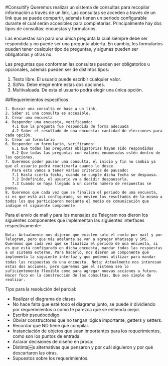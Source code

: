 #Consultify
Queremos realizar un sistema de consultas para recopilar información a través de un link.
Las consultas se acceden a través de un link que se puede compartir, además tienen un periodo configurable durante el cual serán accesibles para completarlas.
Principalmente hay dos tipos de consultas: encuestas y formularios.

Las encuestas son para una única pregunta la cual siempre debe ser respondida y no puede ser una pregunta abierta. En cambio, los formularios pueden tener cualquier tipo de preguntas, y algunas pueden ser obligatorias y otras no.

Las preguntas que conforman las consultas pueden ser obligatorios u opcionales, además pueden ser de distintos tipos:
1. Texto libre. El usuario puede escribir cualquier valor. 
2. Si/No. Debe elegir entre estas dos opciones.
3. Multivaluada. De esta el usuario podrá elegir una única opción.

##Requerimientos específicos
```
1. Buscar una consulta en base a un link.
2. Saber si una consulta es accesible.
3. Crear una encuesta
4. Responder una encuesta, verificando:
   4.1 Que la pregunta fue respondida de forma adecuada
   4.2 Saber el resultado de una encuesta: cantidad de elecciones para cada opción.
5. Crear un formulario
6. Responder un formulario, verificando:
   6.1 Que todas las preguntas obligatorias hayan sido respondidas
   6.2 Que todas las preguntas con valores enumerados estén dentro de las opciones.
7. Queremos poder pausar una consulta, el inicio y fin no cambia ya que el usuario podrá reactivarla cuando lo desee. 
   Para esto vamos a tener varios criterios de pausado:
   7.1 Hasta cierta fecha, cuando se cumple dicha fecha se despausa.
   7.2 Indefinido, el usuario va a decidir despausarla.
   7.3 Cuando se haya llegado a un cierto número de respuestas se pausa.
8. Queremos que cada vez que se finaliza el periodo de una encuesta, si es que está así configurado, se envíen los resultados de la misma a todos los que participaron mediante el medio de comunicación que indique el siguiente componente.
```
Para el envío de mail y para los mensajes de Telegram nos dieron los siguientes componentes que implementan las siguientes interfaces respectivamente:

`Nota: Actualmente nos dijeron que existen solo el envío por mail y por Telegram, pero que más adelante se van a agregar Whatsapp y SMS.
Queremos que cada vez que se finaliza el periodo de una encuesta, si es que está configurado en dicha encuesta, mandar todas las respuestas a un sistema externo. Para hacerlo, nos dieron un componente que implementa la siguiente interfaz y que podemos utilizar para mandar todas las respuestas de una encuesta.
`
`Nota: Actualmente nos interesan estas dos acciones, pero queremos que el sistema sea lo suficientemente flexible como para agregar nuevas acciones a futuro.
Hacer foco en la construcción de las consultas. Que sea simple de realizar.`

Tips para la resolución del parcial:
- Realizar el diagrama de clases
- No hace falta que esté todo el diagrama junto, se puede ir dividiendo por requerimientos o como te parezca que se entienda mejor.
- Escribir pseudocódigo
- Obviar constructores que no tengan lógica importante, getters y setters.
- Recordar que NO tiene que compilar.
- Instanciación de objetos que sean importantes para los requerimientos, como son los puntos de entrada.
- Aclarar decisiones de diseño en prosa:
- Distinta￼s alternativas que pensaron y por cuál siguieron y por qué descartaron las otras.
- Supuestos sobre los requerimientos.




